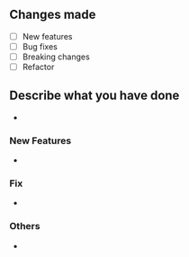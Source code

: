## Changes made

- [ ] New features
- [ ] Bug fixes
- [ ] Breaking changes
- [ ] Refactor

## Describe what you have done

-

### New Features

-

### Fix

-

### Others

-
